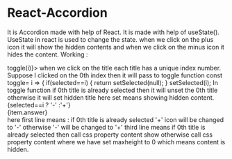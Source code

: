# React-Accordion
It is Accordion made with help of React. It is made with help of useState(). UseState in react is used to change the state. when we click on the plus icon it will show the hidden contents and when we click on the minus icon it hides the content.
Working :
  <div className="title" onClick={() => toggle(i)}>
  when we click on the title each title has a unique index number. Suppose I clicked on the 0th index 
  then it will pass to toggle function
   const toggle= i => {
    if(selected==i) {
      return setSelected(null);
    }
    setSelected(i);
    In toggle function if 0th title is already selected then it will unset the 0th title otherwise it will set hidden title here set means showing hidden content.
      <span>{selected==i ? '-' :'+'}</span>
            </div>
          <div className={selected==i ? 'content show' :'content'}>{item.answer}</div>
          here first line means : if 0th title is already selected '+' icon will be changed to '-'
          otherwise '-' will be changed to '+'
          third line means if 0th title is already selected then call css property content show otherwise call css property content
          where we have set maxheight to 0 which means content is hidden.
          
